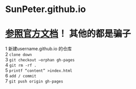 SunPeter.github.io
==================
# [参照官方文档][1]！ 其他的都是骗子

[1]:https://help.github.com/articles/creating-project-pages-manually

1 新建username.github.io 的仓库  
2 `clone down `   
3 `git checkout —orphan gh-pages  `  
4 `git rm -rf .`    
5 `printf “content” >index.html  `  
6 `add / commit  `  
7 `git push origin gh-pages `   
